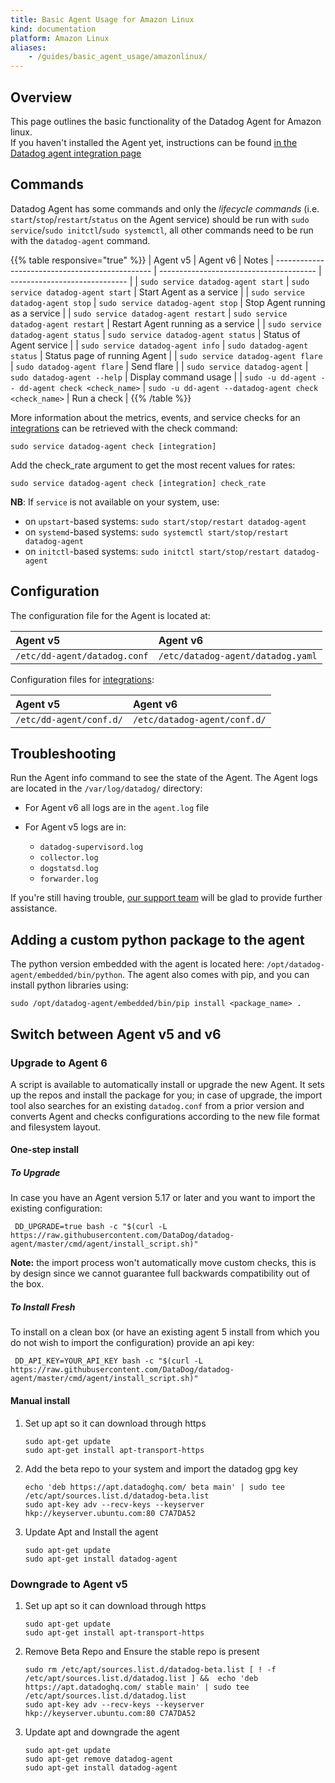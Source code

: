 ```yaml
---
title: Basic Agent Usage for Amazon Linux
kind: documentation
platform: Amazon Linux
aliases:
    - /guides/basic_agent_usage/amazonlinux/
---
```


## Overview

This page outlines the basic functionality of the Datadog Agent for Amazon linux.  
If you haven't installed the Agent yet, instructions can be found
[in the Datadog agent integration page](https://app.datadoghq.com/account/settings#agent/aws)

## Commands

Datadog Agent has some commands and only the _lifecycle commands_ (i.e. `start`/`stop`/`restart`/`status` on the Agent service) should be run with `sudo service`/`sudo initctl`/`sudo systemctl`, all other commands need to be run with the `datadog-agent` command.

{{% table responsive="true" %}}
| Agent v5                                  |  Agent v6                          | Notes
| ----------------------------------------------- | --------------------------------------- | ----------------------------- |
| `sudo service datadog-agent start`              | `sudo service datadog-agent start`      | Start Agent as a service |
| `sudo service datadog-agent stop`               | `sudo service datadog-agent stop`       | Stop Agent running as a service |
| `sudo service datadog-agent restart`            | `sudo service datadog-agent restart`    | Restart Agent running as a service |
| `sudo service datadog-agent status`             | `sudo service datadog-agent status`     | Status of Agent service |
| `sudo service datadog-agent info`               | `sudo datadog-agent status`             | Status page of running Agent |
| `sudo service datadog-agent flare`              | `sudo datadog-agent flare`              | Send flare |
| `sudo service datadog-agent`                    | `sudo datadog-agent --help`             | Display command usage |
| `sudo -u dd-agent -- dd-agent check <check_name>` | `sudo -u dd-agent --datadog-agent check <check_name>` | Run a check |
{{% /table %}}

More information about the metrics, events, and service checks for an [integrations](/integrations) can be retrieved with the check command:
```shell
sudo service datadog-agent check [integration]
```

Add the check_rate argument to get the most recent values for rates:
```shell
sudo service datadog-agent check [integration] check_rate
```

**NB**: If `service` is not available on your system, use:

* on `upstart`-based systems: `sudo start/stop/restart datadog-agent`
* on `systemd`-based systems: `sudo systemctl start/stop/restart datadog-agent`
* on `initctl`-based systems: `sudo initctl start/stop/restart datadog-agent`

## Configuration

The configuration file for the Agent is located at:

| Agent v5                                  |  Agent v6                          |
|:-----|:----|
|`/etc/dd-agent/datadog.conf`| `/etc/datadog-agent/datadog.yaml` |

Configuration files for [integrations](/integrations):

| Agent v5                                  |  Agent v6                          |
|:-----|:----|
|`/etc/dd-agent/conf.d/`|`/etc/datadog-agent/conf.d/`|

## Troubleshooting

Run the Agent info command to see the state of the Agent.
The Agent logs are located in the `/var/log/datadog/` directory:

* For Agent v6 all logs are in the `agent.log` file
* For Agent v5 logs are in:
    
    * `datadog-supervisord.log`
    * `collector.log`
    * `dogstatsd.log`
    * `forwarder.log`

If you're still having trouble, [our support team](/help) will be glad to provide further assistance.

## Adding a custom python package to the agent

The python version embedded with the agent is located here: `/opt/datadog-agent/embedded/bin/python`.
The agent also comes with pip, and you can install python libraries using:
```
sudo /opt/datadog-agent/embedded/bin/pip install <package_name> .
```

## Switch between Agent v5 and v6
### Upgrade to Agent 6

A script is available to automatically install or upgrade the new Agent. It sets up the repos and install the package for you; in case of upgrade, the import tool also searches for an existing `datadog.conf` from a prior version and converts Agent and checks configurations according to the new file format and filesystem layout.
#### One-step install
##### To Upgrade

In case you have an Agent version 5.17 or later and you want to import the
existing configuration:

```shell
 DD_UPGRADE=true bash -c "$(curl -L https://raw.githubusercontent.com/DataDog/datadog-agent/master/cmd/agent/install_script.sh)"
```

**Note:** the import process won't automatically move custom checks, this is by
design since we cannot guarantee full backwards compatibility out of the box.

##### To Install Fresh

To install on a clean box (or have an existing agent 5 install from which you do not wish to import the configuration) provide an api key:

```shell
 DD_API_KEY=YOUR_API_KEY bash -c "$(curl -L https://raw.githubusercontent.com/DataDog/datadog-agent/master/cmd/agent/install_script.sh)"
```

#### Manual install
1. Set up apt so it can download through https

    ```shell
    sudo apt-get update
    sudo apt-get install apt-transport-https
    ```

2. Add the beta repo to your system and import the datadog gpg key

    ```shell
    echo 'deb https://apt.datadoghq.com/ beta main' | sudo tee /etc/apt/sources.list.d/datadog-beta.list
    sudo apt-key adv --recv-keys --keyserver hkp://keyserver.ubuntu.com:80 C7A7DA52
    ```

3. Update Apt and Install the agent

    ```shell
    sudo apt-get update
    sudo apt-get install datadog-agent
    ```

### Downgrade to Agent v5

1. Set up apt so it can download through https
    ```shell
    sudo apt-get update
    sudo apt-get install apt-transport-https
    ```

2. Remove Beta Repo and Ensure the stable repo is present

    ```shell
    sudo rm /etc/apt/sources.list.d/datadog-beta.list [ ! -f /etc/apt/sources.list.d/datadog.list ] &&  echo 'deb https://apt.datadoghq.com/ stable main' | sudo tee /etc/apt/sources.list.d/datadog.list
    sudo apt-key adv --recv-keys --keyserver hkp://keyserver.ubuntu.com:80 C7A7DA52
    ```

3. Update apt and downgrade the agent

    ```shell
    sudo apt-get update
    sudo apt-get remove datadog-agent
    sudo apt-get install datadog-agent
    ```
